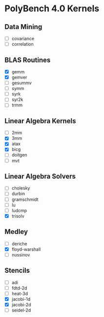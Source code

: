 # PolyBench 4.0 Kernels

## Data Mining
 - [ ] covariance
 - [ ] correlation

## BLAS Routines
 - [x] gemm
 - [x] gemver
 - [ ] gesummv
 - [ ] symm
 - [ ] syrk
 - [ ] syr2k
 - [ ] trmm

## Linear Algebra Kernels
 - [ ] 2mm
 - [x] 3mm
 - [x] atax
 - [x] bicg
 - [ ] doitgen
 - [ ] mvt

## Linear Algebra Solvers
 - [ ] cholesky
 - [ ] durbin
 - [ ] gramschmidt
 - [ ] lu
 - [ ] ludcmp
 - [x] trisolv

## Medley
 - [ ] deriche
 - [x] floyd-warshall
 - [ ] nussinov

## Stencils
 - [ ] adi
 - [ ] fdtd-2d
 - [ ] heat-3d
 - [x] jacobi-1d
 - [x] jacobi-2d
 - [ ] seidel-2d
